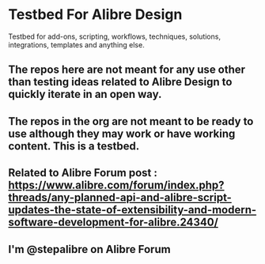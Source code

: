# Testbed For Alibre Design
Testbed for add-ons, scripting, workflows, techniques, solutions, integrations, templates and anything else.
## The repos here are not meant for any use other than testing ideas related to Alibre Design to quickly iterate in an open way.

## The repos in the org are not meant to be ready to use although they may work or have working content. This is a testbed.

## Related to Alibre Forum post : https://www.alibre.com/forum/index.php?threads/any-planned-api-and-alibre-script-updates-the-state-of-extensibility-and-modern-software-development-for-alibre.24340/

## I'm @stepalibre on Alibre Forum
